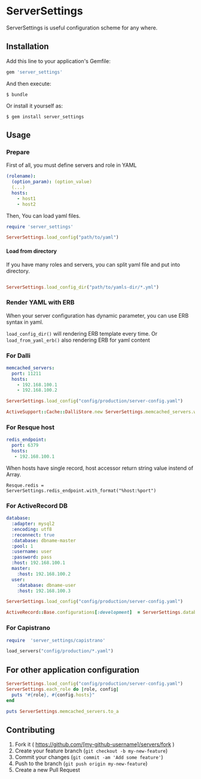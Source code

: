 # ServerSettings

ServerSettings is useful configuration scheme for any where.


## Installation

Add this line to your application's Gemfile:

```ruby
gem 'server_settings'
```

And then execute:

    $ bundle

Or install it yourself as:

    $ gem install server_settings

## Usage

### Prepare
First of all, you must define servers and role in YAML

```yaml
(rolename):
  (option_param): (option_value)
  (...)
  hosts:
    - host1
    - host2
```
Then, You can load yaml files.

```ruby
require 'server_settings'

ServerSettings.load_config("path/to/yaml")
```

#### Load from directory
If you have many roles and servers, you can split yaml file and put
into directory.

```ruby

ServerSettings.load_config_dir("path/to/yamls-dir/*.yml")
```

### Render YAML with ERB
When your server configuration has dynamic parameter, you can use ERB
syntax in yaml.

`load_config_dir()` will rendering  ERB template every time.
Or  `load_from_yaml_erb()` also rendering ERB for yaml content

### For Dalli

```yaml
memcached_servers:
  port: 11211
  hosts:
    - 192.168.100.1
    - 192.168.100.2
```

```ruby
ServerSettings.load_config("config/production/server-config.yaml")

ActiveSupport::Cache::DalliStore.new ServerSettings.memcached_servers.with_format("%host:%port"), options

```

### For Resque host
```yaml
redis_endpoint:
  port: 6379
  hosts:
   - 192.168.100.1
```
When hosts have single record, host accessor return string value
instend of Array.
```
Resque.redis = ServerSettings.redis_endpoint.with_format("%host:%port")

```
### For ActiveRecord DB

```yaml
database:
  :adapter: mysql2
  :encoding: utf8
  :reconnect: true
  :database: dbname-master
  :pool: 1
  :username: user
  :password: pass
  :host: 192.168.100.1
  master:
    :host: 192.168.100.2
  user:
    :database: dbname-user
    :host: 192.168.100.3

```

```ruby
ServerSettings.load_config("config/production/server-config.yaml")

ActiveRecord::Base.configurations[:development]  = ServerSettings.database.configurations
```

### For Capistrano
```ruby
require  'server_settings/capistrano'

load_servers("config/production/*.yaml")

```

## For other application configuration

```ruby
ServerSettings.load_config("config/production/server-config.yaml")
ServerSettings.each_role do |role, config|
  puts "#{role}, #{config.hosts}"
end
```

```ruby
puts ServerSettings.memcached_servers.to_a

```
## Contributing

1. Fork it ( https://github.com/[my-github-username]/servers/fork )
2. Create your feature branch (`git checkout -b my-new-feature`)
3. Commit your changes (`git commit -am 'Add some feature'`)
4. Push to the branch (`git push origin my-new-feature`)
5. Create a new Pull Request

